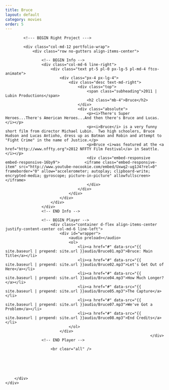 ```yaml
---
title: Bruce
layout: default
category: movies
order: 5
---
```


<section class="ftco-section ftco-no-pt ftco-no-pb">
    <div class="container px-md-0">
        <div class="row d-flex no-gutters">
            

            <!--- BEGIN Right Project --->

            <div class="col-md-12 portfolio-wrap">
                <div class="row no-gutters align-items-center">
                                                        
                    <!-- BEGIN Info -->
                    <div class="col-md-6 line-right">
                        <div class="text pt-5 pl-0 px-lg-5 pl-md-4 ftco-animate">
                            <div class="px-4 px-lg-4">
                                <div class="desc text-md-right">
                                    <div class="top">
                                        <span class="subheading">2011 | Lubin Productions</span>
                                        <h2 class="mb-4">Bruce</h2>
                                    </div>
                                    <div class="absolute">
                                        <p><i>There's Super Heroes...There's American Heroes...And then there's Bruce and Lucas.</i></p>
                                        <p><i>Bruce</i> is a very funny short film from director Michael Lubin.  Two high schoolers, Bruce Hudson and Lucas Antioho, dress up as Batman and Robin and attempt to "Fight Crime" in the name of Justice.</p>
                                        <p>Bruce <i>was featured at the <a href="http://www.nffty.org">2012 NFFTY Film Festival</a> in Seattle.</i></p>
                                        <div class="embed-responsive embed-responsive-16by9">           <iframe class="embed-responsive-item" src="http://www.youtube-nocookie.com/embed/Uxwq2-ug1J4?rel=0" frameborder="0" allow="accelerometer; autoplay; clipboard-write; encrypted-media; gyroscope; picture-in-picture" allowfullscreen></iframe>
                                        </div>
                                    </div>
                                </div>
                            </div>
                        </div>
                    </div>
                    <!-- END Info -->
                    
                    <!-- BEGIN Player -->
                        <div class="container d-flex align-items-center justify-content-center col-md-6 line-left">
                            <div id="wrapper">
                                <audio preload></audio>
                                <ol>
                                    <li><a href="#" data-src="{{ site.baseurl | prepend: site.url }}audio/Bruce01.mp3">Bruce: Main Title</a></li>
                                    <li><a href="#" data-src="{{ site.baseurl | prepend: site.url }}audio/Bruce02.mp3">Let's Get Out of Here</a></li>
                                    <li><a href="#" data-src="{{ site.baseurl | prepend: site.url }}audio/Bruce04.mp3">How Much Longer?</a></li>
                                    <li><a href="#" data-src="{{ site.baseurl | prepend: site.url }}audio/Bruce05.mp3">The Capture</a></li>
                                    <li><a href="#" data-src="{{ site.baseurl | prepend: site.url }}audio/Bruce07.mp3">We've Got a Problem</a></li>
                                    <li><a href="#" data-src="{{ site.baseurl | prepend: site.url }}audio/Bruce08.mp3">End Credits</a></li>
                                </ol>
                            </div>
                                                                    </div>
                    <!-- END Player -->

                        <br clear="all" />
<br />
<br clear="all" />
<br />
                </div>
            </div>
            <!-- END Right Project -->
            
        </div>
    </div>
</section>
